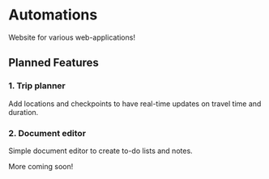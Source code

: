 # Automations
Website for various web-applications!

## Planned Features 

### 1. Trip planner 

Add locations and checkpoints to have real-time updates on travel time and duration. 

### 2. Document editor 

Simple document editor to create to-do lists and notes. 

More coming soon!
